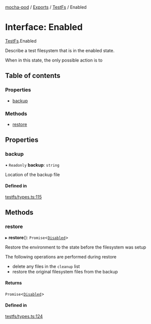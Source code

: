 [mocha-pod](../README.md) / [Exports](../modules.md) / [TestFs](../modules/TestFs.md) / Enabled

# Interface: Enabled

[TestFs](../modules/TestFs.md).Enabled

Describe a test filesystem that is in the enabled state.

When in this state, the only possible action is to

## Table of contents

### Properties

- [backup](TestFs.Enabled.md#backup)

### Methods

- [restore](TestFs.Enabled.md#restore)

## Properties

### <a id="backup" name="backup"></a> backup

• `Readonly` **backup**: `string`

Location of the backup file

#### Defined in

[testfs/types.ts:115](https://github.com/balena-io-modules/mocha-pod/blob/511c926/lib/testfs/types.ts#L115)

## Methods

### <a id="restore" name="restore"></a> restore

▸ **restore**(): `Promise`<[`Disabled`](TestFs.Disabled.md)\>

Restore the environment to the state before the filesystem was setup

The following operations are performed during restore
- delete any files in the `cleanup` list
- restore the original filesystem files from the backup

#### Returns

`Promise`<[`Disabled`](TestFs.Disabled.md)\>

#### Defined in

[testfs/types.ts:124](https://github.com/balena-io-modules/mocha-pod/blob/511c926/lib/testfs/types.ts#L124)
